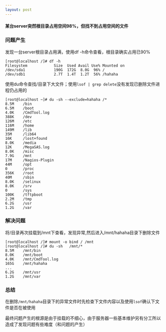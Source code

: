 ```yaml
---
layout: post
---
```

#### 某台server突然根目录占用空间98%，但找不到占用空间的文件

### 问题产生

发现一台server根目录占用满，使用df -h命令查看，根目录确实占用已90%

```
[root@localhost /]# df -h
Filesystem            Size  Used Avail Use% Mounted on
/dev/sda1             190G  172G  8.0G  96% /
/dev/sdb1             2.7T  1.4T  1.2T  56% /hahaha

```

使用du命令查找/目录下大文件；使用`lsof | grep delete`没有发现已删除文件进程仍占用的
```
[root@localhost ~]# du -sh --exclude=hahaha /*
8.5M    /bin
6.5M    /boot
4.0K    /CmdTool.log
388K    /dev
126M    /etc
116M    /home
149M    /lib
35M     /lib64
16K     /lost+found
8.0K    /media
12K     /MegaSAS.log
8.0K    /misc
7.9G    /mnt
17M     /Nagios-Plugin
44M     /opt
0       /proc
356K    /root
40M     /sbin
8.0K    /selinux
8.0K    /srv
0       /sys
100K    /tftpboot
2.2M    /tmp
6.2G    /usr
1.2G    /var

```

### 解决问题
将/目录再次挂载到/mnt下查看，发现异常,然后进入/mnt/hahaha目录下删除文件
```
[root@localhost /]# mount -o bind / /mnt
[root@localhost /]# du -sh   /mnt/*
8.5M    /mnt/bin
8.0K    /mnt/boot
4.0K    /mnt/CmdTool.log
165G    /mnt/hahaha
...
6.2G    /mnt/usr
1.2G    /mnt/var

```

### 总结
在删除`/mnt/hahaha`目录下的异常文件时先检查下文件内容以及使用`lsof`确认下文件是否在被使用

最终问题产生的根源是由于挂载的不细心，由于服务器一些基本维护另有分工所以造成了发现问题有些难度（和问题的产生）
